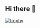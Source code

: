 ## Hi there 👋

[![trophy](https://github-profile-trophy.vercel.app/?username=maximcuynat&theme=discord&column=6&margin-w=15&margin-h=5)](https://github.com/ryo-ma/github-profile-trophy)